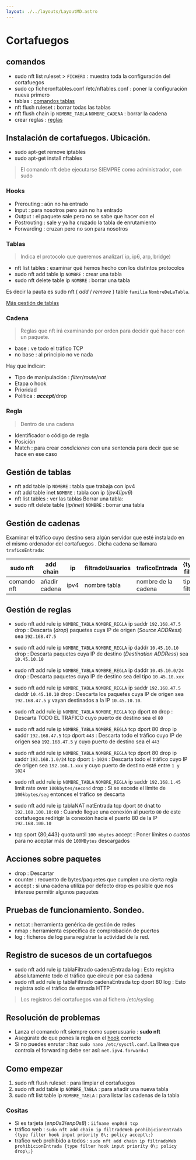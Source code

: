 ```yaml
---
layout: ./../layouts/LayoutMD.astro
---
```


# Cortafuegos

## comandos

- sudo nft list ruleset > `FICHERO`
  : muestra toda la configuración del cortafuegos
- sudo cp ficheronftables.conf /etc/nftables.conf
  : poner la configuración nueva primero
- tablas
  : [comandos tablas](#tablas)
- nft flush ruleset
  : borrar todas las tablas
- nft flush chain ip `NOMBRE_TABLA` `NOMBRE_CADENA`
  : borrar la cadena
- crear reglas
  : [reglas](#gestión-de-reglas)

## Instalación de cortafuegos. Ubicación.

- sudo apt-get remove iptables
- sudo apt-get install nftables

> El comando nft debe ejecutarse SIEMPRE como administrador, con sudo

### Hooks

- Prerouting
  : aún no ha entrado
- Input
  : para nosotros pero aún no ha entrado
- Output
  : el paquete sale pero no se sabe que hacer con el
- Postrouting
  : sale y ya ha cruzado la tabla de enrutamiento
- Forwarding
  : cruzan pero no son para nosotros

### Tablas

> Indica el protocolo que queremos analizar( ip, ip6, arp, bridge)

- nft list tables
  : examinar qué hemos hecho con los distintos protocolos
- sudo nft add table ip `NOMBRE`
  : crear una tabla
- sudo nft delete table ip `NOMBRE`
  : borrar una tabla

Es decir la pauta es sudo nft ( _add_ / _remove_ ) table `familia` `NombreDeLaTabla`.

[Más gestión de tablas](#gestión-de-tablas)

### Cadena

> Reglas que nft irá examinando por orden para decidir qué hacer con un paquete.

- base
  : ve todo el tráfico TCP
- no base
  : al principio no ve nada

Hay que indicar:

- Tipo de manipulación
  : _filter_/_route_/_nat_
- Etapa o hook
- Prioridad
- Política
  : **_accept_**/drop

### Regla

> Dentro de una cadena

- Identificador o código de regla
- Posición
- Match
  : para crear _condiciones_ con una sentencia para decir que se hace en ese caso

## Gestión de tablas

- nft add table ip `NOMBRE`
  : tabla que trabaja con ipv4
- nft add table inet `NOMBRE`
  : tabla con ip (_ipv4_/_ipv6_)
- nft list tables
  : ver las tablas
  Borrar una tabla:
- sudo nft delete table (_ip_/_inet_) `NOMBRE`
  : borrar una tabla

## Gestión de cadenas

Examinar el tráfico cuyo destino sera algún servidor que esté instalado en el mismo ordenador del cortafuegos . Dicha cadena se llamara `traficoEntrada`:

| sudo nft    | add chain     | ip   | filtradoUsuarios | traficoEntrada      | {type filter | hook input             | priority0\;}   |
| ----------- | ------------- | ---- | ---------------- | ------------------- | ------------ | ---------------------- | -------------- |
| comando nft | añadir cadena | ipv4 | nombre tabla     | nombre de la cadena | tipo filtro  | [hook](#hooks) entrada | prioridad alta |

## Gestión de reglas

- sudo nft add rule ip `NOMBRE_TABLA` `NOMBRE_REGLA` ip saddr `192.168.47.5` drop
  : Descarta (_drop_) paquetes cuya IP de origen (_Source ADDRess_) sea `192.168.47.5`
- sudo nft add rule ip `NOMBRE_TABLA` `NOMBRE_REGLA` ip daddr `10.45.10.10` drop
  : Descarta paquetes cuya IP de destino (_Destination ADDRess_) sea `10.45.10.10`
- sudo nft add rule ip `NOMBRE_TABLA` `NOMBRE_REGLA` ip daddr `10.45.10.0/24` drop
  : Descarta paquetes cuya IP de destino sea del tipo `10.45.10.xxx`
- sudo nft add rule ip `NOMBRE_TABLA` `NOMBRE_REGLA` ip saddr `192.168.47.5` daddr `10.45.10.10` drop
  : Descarta los paquetes cuya IP de origen sea `192.168.47.5` y vayan destinados a la IP `10.45.10.10`.
- sudo nft add rule ip `NOMBRE_TABLA` `NOMBRE_REGLA` tcp dport `80` drop
  : Descarta TODO EL TRÁFICO cuyo puerto de destino sea el `80`
- sudo nft add rule ip `NOMBRE_TABLA` `NOMBRE_REGLA` tcp dport 80 drop ip saddr `192.168.47.5` tcp dport `443`
  : Descarta todo el tráfico cuyo IP de origen sea `192.168.47.5` y cuyo puerto de destino sea el `443`
- sudo nft add rule ip `NOMBRE_TABLA` `NOMBRE_REGLA` tcp dport 80 drop ip saddr `192.168.1.0/24` tcp dport `1-1024`
  : Descarta todo el tráfico cuyo IP de origen sea `192.168.1.xxx` y cuyo puerto de destino esté entre `1 y 1024`
- sudo nft add rule ip `NOMBRE_TABLA` `NOMBRE_REGLA` ip saddr `192.168.1.45` limit rate over `100kbytes/second` drop
  : Si se excede el límite de `100kbytes/seg` entonces el tráfico se descarta

- sudo nft add rule ip tablaNAT natEntrada tcp dport `80` dnat to `192.168.100.10:80`
  : Cuando llegue una conexión al puerto `80` de este cortafuegos redirigir la conexión hacia el puerto 80 de la IP `192.168.100.10`
- tcp sport {80,443} quota until `100 mbytes` accept
  : Poner límites o _cuotas_ para no aceptar más de `100MBytes` descargados

## Acciones sobre paquetes

- drop
  : Descartar
- counter
  : recuento de bytes/paquetes que cumplen una cierta regla
- accept
  : si una cadena utiliza por defecto drop es posible que nos interese permitir algunos paquetes

## Pruebas de funcionamiento. Sondeo.

- netcat
  : herramienta genérica de gestión de redes
- nmap
  : herramienta específica de comprobación de puertos
- log
  : ficheros de log para registrar la actividad de la red.

## Registro de sucesos de un cortafuegos

- sudo nft add rule ip tablaFiltrado cadenaEntrada log
  : Esto registra absolutamente todo el tráfico que circule por esa cadena
- sudo nft add rule ip tablaFiltrado cadenaEntrada tcp dport 80 log
  : Esto registra solo el tráfico de entrada HTTP

> Los registros del cortafuegos van al fichero /etc/syslog

## Resolución de problemas

- Lanza el comando nft siempre como superusuario
  : **sudo nft**
- Asegúrate de que pones la regla en el [hook](#hooks) correcto
- Si no puedes enrutar
  : haz `sudo nano /etc/sysctl.conf`. La línea que controla el forwarding debe ser así: `net.ipv4.forward=1`

## Como empezar

1. sudo nft flush ruleset
   : para limpiar el cortafuegos
2. sudo nft add table ip `NOMBRE_TABLA`
   : para añadir una nueva tabla
3. sudo nft list table ip `NOMBRE_TABLA`
   : para listar las cadenas de la tabla

### Cositas

- Si es tarjeta (_enp0s3_/_enp0s8_)
  : `iifname enp0s8 tcp`
- tráfico web
  : `sudo nft add chain ip filtradoWeb prohibicionEntrada {type filter hook input priority 0\; policy accept\;}`
- trafico web prohibido a todos
  : `sudo nft add chain ip filtradoWeb prohibicionEntrada {type filter hook input priority 0\; policy drop\;}`
